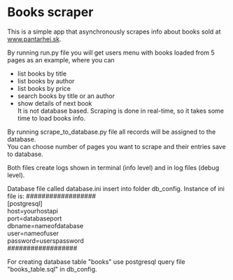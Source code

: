 # Books scraper

This is a simple app that asynchronously scrapes info about books sold at www.pantarhei.sk.

By running run.py file you will get users menu with books loaded from 5 pages as an example, where you can 
- list books by title
- list books by author
- list books by price
- search books by title or an author
- show details of next book        
It is not database based. Scraping is done in real-time, so it takes some time to load books info.            
                       

By running scrape_to_database.py file all records will be assigned to the database.              
You can choose number of pages you want to scrape and their entries save to database.    

Both files create logs shown in terminal (info level) and in log files (debug level).
                    
Database file called database.ini insert into folder db_config. Instance of ini file is: 
##################                  
[postgresql]                    
host=yourhostapi                    
port=databaseport                 
dbname=nameofdatabase                
user=nameofuser                
password=userspassword                
##################            

For creating database table "books" use postgresql query file "books_table.sql" in db_config.

